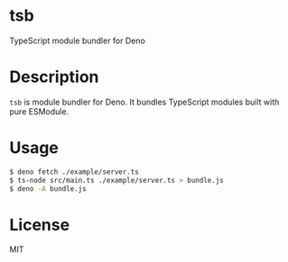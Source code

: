 # tsb
TypeScript module bundler for Deno

# Description

`tsb` is module bundler for Deno. It bundles TypeScript modules built with pure ESModule.

# Usage

```bash
$ deno fetch ./example/server.ts
$ ts-node src/main.ts ./example/server.ts > bundle.js
$ deno -A bundle.js
```

# License

MIT
